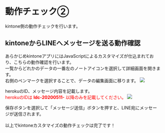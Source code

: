 # 動作チェック②

kintone側の動作チェックを行います。

## kintoneからLINEへメッセージを送る動作確認

あらかじめkintoneアプリにはJavaScriptによるカスタマイズが仕込まれており、こちらの動作確認を行います。<br/>
一覧からどれかのデータの一番左のノートアイコンを選択して詳細画面を開きます。<br/>
右側のペンマークを選択することで、データの編集画面に移ります。
<img src="https://docs.google.com/drawings/d/e/2PACX-1vTuou7UaszkEOV8FrNTbbxXY9EMq4UYpV81WkMERQHgzbKOdh_b3w6hsI8w_Ad0v3sMlLinCXub2zkF/pub?w=926&amp;h=603">

herokuのID、メッセージ内容を記載します。<br/>
<font color="red">herokuのIDは **ldc-20200511-** 以降のみを記載してください。</font>
<img src="https://docs.google.com/drawings/d/e/2PACX-1vR-lWIWHq1HveZffVzvVBfcSxjfacjafBqbDClGgFetTDevDdGm1HK9W_cWHAN4ntmOi0ticFN1xpyh/pub?w=917&amp;h=613">

保存ボタンを選択して「メッセージ送信」ボタンを押すと、LINE宛にメッセージが送信されます。
<br/>
<br/>
以上でkintoneカスタマイズの動作チェックは完了です！<br/>